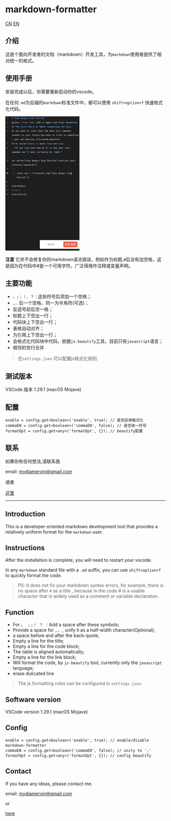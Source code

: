 # markdown-formatter

[CN](#介绍)
[EN](#Introduction)

## 介绍

这是个面向开发者的文档（markdown）开发工具，为`markdown`使用者提供了相对统一的格式。

## 使用手册

安装完成以后，你需要重新启动你的vscode。

在任何`.md`为后缀的`markdown`标准文件中，都可以使用 `shift+option+f` 快速格式化代码。

![example.gif](images/example.gif)

**注意** 它并不会修复你的markdown语法错误，例如作为标题,`#`后没有加空格，这是因为在代码中#是一个可用字符，广泛得用作注释或变量声明。

## 主要功能

- `。;；！、？：`这些符号后添加一个空格；
- `,，`后一个空格，同一为半角符(可选)；
- 反逗号前后空一格；
- 标题上下空出一行；
- 代码块上下空出一行；
- 表格自动对齐；
- 为引用上下空出一行；
- 会格式化代码块中代码，依据`js-beautify`工具，目前只有`javascript`语言；
- 相邻的空行合并

> 在`settings.json` 可以配置js格式化规则.

## 测试版本

VSCode 版本 1.29.1 (macOS Mojave)

## 配置

    enable = config.get<boolean>('enable', true); // 是否启用格式化
    commaEN = config.get<boolean>('commaEN', false); // 是否统一符号
    formatOpt = config.get<any>('formatOpt', {}); // beautify配置

## 联系

如果你有任何想法,请联系我

email: mydiamervin@gmail.com

或者

[这里](https://github.com/sumnow/markdown-formatter/issues)

---

## Introduction

This is a developer-oriented markdown development tool that provides a relatively uniform format for the `markdown` user.

## Instructions

After the installation is complete, you will need to restart your vscode.

In any `markdown` standard file with a `.md` suffix, you can use `shift+option+f` to quickly format the code.

> PS: It does not fix your markdown syntax errors, for example, there is no space after `#` as a title , because in the code # is a usable character that is widely used as a comment or variable declaration.

## Function

- For `。 ；;！ ？ ：`Add a space after these symbols;
- Provide a space for `,，` , unify it as a half-width character(Optional);
- a space before and after the back-quote;
- Empty a line for the title;
- Empty a line for the code block;
- The table is aligned automatically;
- Empty a line for the link block;
- Will format the code, by `js-beautify` tool, currently only the `javascript` language;
- erase dulicated line

> The js formatting rules can be configured in `settings.json`.

## Software version

VSCode version 1.29.1 (macOS Mojave)

## Config

    enable = config.get<boolean>('enable', true); // enable/disable markdown-formatter
    commaEN = config.get<boolean>('commaEN', false); // unity to ','
    formatOpt = config.get<any>('formatOpt', {}); // config beautify 

## Contact

If you have any ideas, please contact me.

email: mydiamervin@gmail.com

or

[here](https://github.com/sumnow/markdown-formatter/issues)
